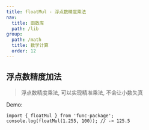 ```yaml
---
title: floatMul - 浮点数精度乘法
nav:
  title: 函数库
  path: /lib
group:
  path: /math
  title: 数学计算
  order: 12
---
```


## 浮点数精度加法

> 浮点数精度乘法, 可以实现精准乘法, 不会让小数失真

Demo:

```tsx | pure
import { floatMul } from 'func-package';
console.log(floatMul(1.255, 100)); // -> 125.5
```
